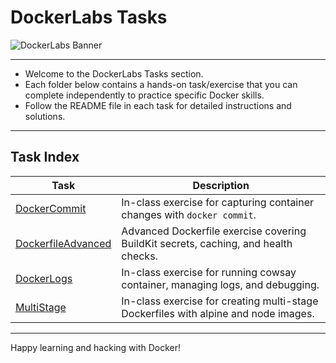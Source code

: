 # DockerLabs Tasks

![DockerLabs Banner](../assets/images/docker-logos.png)

---

* Welcome to the DockerLabs Tasks section.
* Each folder below contains a hands-on task/exercise that you can complete independently to practice specific Docker skills.
* Follow the README file in each task for detailed instructions and solutions.

---

## Task Index

| Task | Description |
| --- | --- |
| [DockerCommit](DockerCommit/) | In-class exercise for capturing container changes with `docker commit`. |
| [DockerfileAdvanced](DockerfileAdvanced/) | Advanced Dockerfile exercise covering BuildKit secrets, caching, and health checks. |
| [DockerLogs](DockerLogs/) | In-class exercise for running cowsay container, managing logs, and debugging. |
| [MultiStage](MultiStage/) | In-class exercise for creating multi-stage Dockerfiles with alpine and node images. |

---

Happy learning and hacking with Docker!
